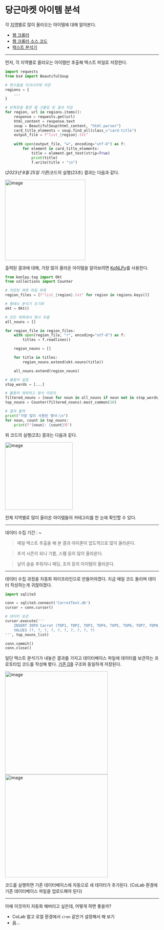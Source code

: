 # 당근마켓 아이템 분석

각 [지역](regions.py)별로 많이 올라오는 아이템에 대해 알아본다.

- [웹 크롤러](https://github.com/CharmStrange/Project/blob/%EC%A0%9C%EC%9E%91_%ED%94%84%EB%A1%9C%EA%B7%B8%EB%9E%A8/Web%20Crawl/CarrotCrawler.exe)
- [웹 크롤러 소스 코드](Korean_Carrot_saves.py)
- [텍스트 분석기](KoNLPy_researcher.py)
---
먼저, 각 지역별로 올라오는 아이템만 추출해 텍스트 파일로 저장한다. 
```Python
import requests
from bs4 import BeautifulSoup

# 변수들을 딕셔너리에 저장
regions = {
    ...
}

# 반복문을 통한 웹 크롤링 및 결과 저장
for region, url in regions.items():
    response = requests.get(url)
    html_content = response.text
    soup = BeautifulSoup(html_content, "html.parser")
    card_title_elements = soup.find_all(class_="card-title")
    output_file = f"list_{region}.txt"
    
    with open(output_file, "w", encoding="utf-8") as f:
        for element in card_title_elements:
            title = element.get_text(strip=True)
            print(title)
            f.write(title + "\n")
```
(*2023년 8월 25일 기준*)코드의 실행(23초) 결과는 다음과 같다.

<img width="263" alt="image" src="https://github.com/CharmStrange/Project/assets/105769152/dcb102d6-cb11-458f-8b7a-99319afe2168">

출력된 결과에 대해, 가장 많이 올라온 아이템을 알아보려면 [KoNLPy](https://konlpy.org/ko/latest/index.html)를 사용한다.
```Python
from konlpy.tag import Okt
from collections import Counter

# 저장된 제목 파일 목록
region_files = [f"list_{region}.txt" for region in regions.keys()]

# 형태소 분석기 초기화
okt = Okt()

# 모든 제목에서 명사 추출
all_nouns = []

for region_file in region_files:
    with open(region_file, "r", encoding="utf-8") as f:
        titles = f.readlines()

    region_nouns = []

    for title in titles:
        region_nouns.extend(okt.nouns(title))

    all_nouns.extend(region_nouns)

# 불용어 설정
stop_words = [...]

# 불용어 제외하고 명사 카운트
filtered_nouns = [noun for noun in all_nouns if noun not in stop_words]
top_nouns = Counter(filtered_nouns).most_common(10)

# 결과 출력
print("가장 많이 사용된 명사:\n")
for noun, count in top_nouns: 
    print(f"{noun}: {count}회")
```
위 코드의 실행(2초) 결과는 다음과 같다.

<img width="221" alt="image" src="https://github.com/CharmStrange/Project/assets/105769152/aca94fe1-fa8b-4e84-a397-3c590d1157b8">


전체 지역별로 많이 올라온 아이템들의 카테고리를 한 눈에 확인할 수 있다.

---

데이터 수집 기간 : ~

> 매일 텍스트 추출을 해 본 결과 아이폰이 압도적으로 많이 올라온다. 

> 추석 시즌이 되니 기름, 스팸 등이 많이 올라온다.

> 날이 슬슬 추워지니 패딩, 조끼 등의 아이템이 올라온다.

---

데이터 수집 과정을 자동화 파이프라인으로 만들어야겠다. 지금 매일 코드 돌리며 데이터 작성하는게 귀찮아졌다.

```Python
import sqlite3

conn = sqlite3.connect('CarrotText.db')
cursor = conn.cursor()

# 데이터 보관
cursor.execute('''
    INSERT INTO Carrot (TOP1, TOP2, TOP3, TOP4, TOP5, TOP6, TOP7, TOP8, TOP9, TOP10)
    VALUES (?, ?, ?, ?, ?, ?, ?, ?, ?, ?)
''', top_nouns_list)

conn.commit()
conn.close()
```
일단 텍스트 분석기가 내놓은 결과를 가지고 데이터베이스 파일에 데이터를 보관하는 프로토타입 코드를 작성해 봤다. [기존 DB](https://github.com/CharmStrange/Project/tree/main/DB%20files/Text%20Analysis-%EB%8B%B9%EA%B7%BC) 구조와 동일하게 저장된다.

<img width="336" alt="image" src="https://github.com/CharmStrange/Project/assets/105769152/20e6fc7b-ed52-4843-b443-c1af9e392915">

<img width="336" alt="image" src="https://github.com/CharmStrange/Project/assets/105769152/04432c30-00ec-4737-91a5-f90a6b8f747a">

코드를 실행하면 기존 데이터베이스에 자동으로 새 데이터가 추가된다. (CoLab 환경에 기존 데이터베이스 파일을 업로드해야 된다)

---

아예 이것까지 자동화 해버리고 싶은데, 어떻게 하면 좋을까?
- CoLab 말고 로컬 환경에서 `cron` 같은거 설정해서 해 보기
- 음... 

